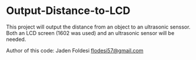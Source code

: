 # Output-Distance-to-LCD
This project will output the distance from an object to an ultrasonic senssor. Both an LCD screen (1602 was used) and an ultrasonic sensor will be needed.

Author of this code:
Jaden Foldesi <flodesi57@gmail.com>
